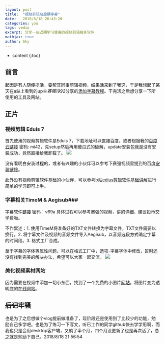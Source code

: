 ```yaml
---
layout: post
title:  "视频剪辑及后期字幕"
date:   2018/8/18 20:43:20   
categories: you
tags: vedio 
excerpt: 分享一些近期学习使用的视频剪辑相关软件
mathjax: true
author: Sky
---
```


* content
{:toc}

## 前言 ##
起因是有人随便揽活，要帮其同事剪辑视频，结果活来到了我这，于是我想起了某天在a站上看到的up主*赛强1992*分享的[添加字幕教程](http://www.acfun.cn/v/ac4072765)。干完活之后想分享一下所使用的工具及网站。
## 正片 ##
### 视频剪辑 Eduis 7 ###
首先使用的视频剪辑软件是Eduis 7，下载地址可以直接百度，或者根据我的[百度云链接](https://pan.baidu.com/s/1dq7lbAnOr7SK9jG4IVIMog) 密码: mi42，先setup然后再用傻瓜式的破解，update安装包我是没有安装成功，竟然直接给我卸载了。
![](https://i.imgur.com/W1YrgnX.png)

没有看明白安装过程的，或者有兴趣的小伙伴可以参考下赛强视频里提到的百度[安装链接](http://www.lookae.com/edius7cark/)。

此外没有视频剪辑软件基础的小伙伴，可以参考b站[edius剪辑软件基础讲解](https://www.bilibili.com/video/av5466027)进行简单的学习即可上手。
### 字幕相关TimeM & Aegisub###
字幕软件[链接](http://pan.baidu.com/s/1hrFmfi8) 密码：v69a
具体过程可以参考赛强的视频，讲的详细，建议投币交学费呦。

不作累述：1. 使用TimeM将准备好的TXT文件转换为字幕文件，TXT文件需要以换行。2. 将字幕文件及视频的音频文件导入Aegisub，以音频选段方式确定字幕的时间段。3. 格式工厂合成。

至于字幕的字体等属性问题，可以在格式工厂中，选项-字幕字体中修改，暂时还没有找到完美的解决办法，希望可以大家一起交流。
![](https://i.imgur.com/3RcVLUH.png)

### 美化视频素材网站 ###
因为需要在视频中添加一切小东西，找到了一个免费的小图片[网站](https://www.easyicon.net/language.zh-cn/)。将图片变为透明底的[在线网站](http://www.aigei.com/bgremover/)。

## <del>后记</del>牢骚 ##

也是为了之后想做个vlog提前做准备了，现阶段还是使用到了比较少的功能，勉励自己多学吧。也是为了练习一下写文，听已工作的同学github快去学学用啊，而我也只是会用desktop客户端，又躺了半个月，四个月没更新了也是再次活了，总之就是勉励下自己。2018/8/18 21:56:54 









  



